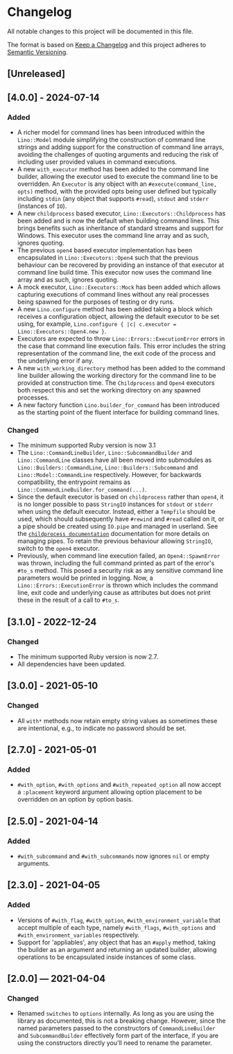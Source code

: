# Changelog

All notable changes to this project will be documented in this file.

The format is based on [Keep a Changelog](http://keepachangelog.com)
and this project adheres to 
[Semantic Versioning](http://semver.org/spec/v2.0.0.html).

## [Unreleased]

## [4.0.0] - 2024-07-14

### Added

* A richer model for command lines has been introduced within the `Lino::Model`
  module simplifying the construction of command line strings and adding support
  for the construction of command line arrays, avoiding the challenges of
  quoting arguments and reducing the risk of including user provided values in
  command executions.
* A new `with_executor` method has been added to the command line builder, 
  allowing the executor used to execute the command line to be overridden. An
  `Executor` is any object with an `#execute(command_line, opts)` method, with
  the provided opts being user defined but typically including `stdin` 
  (any object that supports `#read`), `stdout` and `stderr` (instances of `IO`).
* A new `childprocess` based executor, `Lino::Executors::Childprocess` has been 
  added and is now the default when building command lines. This brings
  benefits such as inheritance of standard streams and support for Windows. This
  executor uses the command line array and as such, ignores quoting.
* The previous `open4` based executor implementation has been encapsulated in
  `Lino::Executors::Open4` such that the previous behaviour can be recovered by
  providing an instance of that executor at command line build time. This
  executor now uses the command line array and as such, ignores quoting.
* A mock executor, `Lino::Executors::Mock` has been added which allows capturing
  executions of command lines without any real processes being spawned for the
  purposes of testing or dry runs.
* A new `Lino.configure` method has been added taking a block which receives
  a configuration object, allowing the default executor to be set using, for 
  example, `Lino.configure { |c| c.executor = Lino::Executors::Open4.new }`.
* Executors are expected to throw `Lino::Errors::ExecutionError` errors in the
  case that command line execution fails. This error includes the string 
  representation of the command line, the exit code of the process and the
  underlying error if any.
* A new `with_working_directory` method has been added to the command line 
  builder allowing the working directory for the command line to be provided at
  construction time. The `Childprocess` and `Open4` executors both respect this
  and set the working directory on any spawned processes.
* A new factory function `Lino.builder_for_command` has been introduced as the
  starting point of the fluent interface for building command lines.

### Changed

* The minimum supported Ruby version is now 3.1
* The `Lino::CommandLineBuilder`, `Lino::SubcommandBuilder` and 
  `Lino::CommandLine` classes have all been moved into submodules as 
  `Lino::Builders::CommandLine`, `Lino::Builders::Subcommand` and 
  `Lino::Model::CommandLine` respectively. However, for backwards compatibility,
  the entrypoint remains as `Lino::CommandLineBuilder.for_command(...)`.
* Since the default executor is based on `childprocess` rather than `open4`, it
  is no longer possible to pass `StringIO` instances for `stdout` or `stderr` 
  when using the default executor. Instead, either a `Tempfile` should be used,
  which should subsequently have `#rewind` and `#read` called on it, or a pipe
  should be created using `IO.pipe` and managed in userland. See the 
  [`childprocess documentation`](https://github.com/enkessler/childprocess)
  documentation for more details on managing pipes. To retain the previous 
  behaviour allowing `StringIO`, switch to the `open4` executor.
* Previously, when command line execution failed, an `Open4::SpawnError` was
  thrown, including the full command printed as part of the error's `#to_s`
  method. This posed a security risk as any sensitive command line parameters
  would be printed in logging. Now, a `Lino::Errors::ExecutionError` is thrown
  which includes the command line, exit code and underlying cause as attributes
  but does not print these in the result of a call to `#to_s`. 

## [3.1.0] - 2022-12-24

### Changed

* The minimum supported Ruby version is now 2.7.
* All dependencies have been updated.

## [3.0.0] - 2021-05-10

### Changed

* All `with*` methods now retain empty string values as sometimes these are
  intentional, e.g., to indicate no password should be set. 

## [2.7.0] - 2021-05-01

### Added

* `#with_option`, `#with_options` and `#with_repeated_option` all now accept a
  `:placement` keyword argument allowing option placement to be overridden on an
  option by option basis.

## [2.5.0] - 2021-04-14

### Added

* `#with_subcommand` and `#with_subcommands` now ignores `nil` or empty
  arguments.

## [2.3.0] - 2021-04-05

### Added

* Versions of `#with_flag`, `#with_option`, `#with_environment_variable` that
  accept multiple of each type, namely `#with_flags`, `#with_options` and 
  `#with_environment_variables` respectively.
* Support for 'appliables', any object that has an `#apply` method, taking the
  builder as an argument and returning an updated builder, allowing operations
  to be encapsulated inside instances of some class.

## [2.0.0] — 2021-04-04

### Changed

* Renamed `switches` to `options` internally. As long as you are using the 
  library as documented, this is not a breaking change. However, since the named
  parameters passed to the constructors of `CommandLineBuilder` and 
  `SubcommandBuilder` effectively form part of the interface, if you are using 
  the constructors directly you'll need to rename the parameter.
